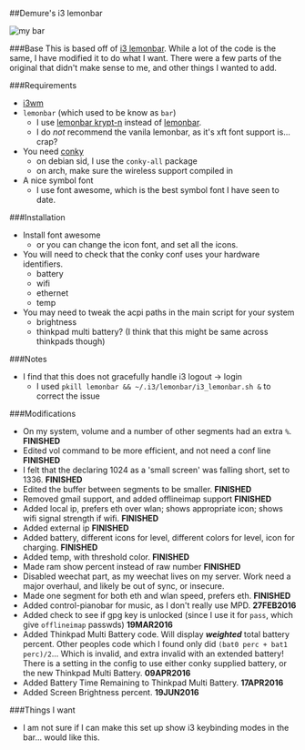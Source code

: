 ##Demure's i3 lemonbar

![my bar][pic0]

###Base
This is based off of [i3 lemonbar].
While a lot of the code is the same, I have modified it to do what I want.
There were a few parts of the original that didn't make sense to me, and other things I wanted to add.


###Requirements

* [i3wm]
* `lemonbar` (which used to be know as `bar`)
  * I use [lemonbar krypt-n] instead of [lemonbar].
   * I do *not* recommend the vanila lemonbar, as it's xft font support is... crap?
* You need [conky]
  * on debian sid, I use the `conky-all` package
  * on arch, make sure the wireless support compiled in
* A nice symbol font
  * I use font awesome, which is the best symbol font I have seen to date.

###Installation
* Install font awesome
  * or you can change the icon font, and set all the icons.
* You will need to check that the conky conf uses your hardware identifiers.
  * battery
  * wifi
  * ethernet
  * temp
* You may need to tweak the acpi paths in the main script for your system
  * brightness
  * thinkpad multi battery? (I think that this might be same across thinkpads though)


###Notes
* I find that this does not gracefully handle i3 logout -> login
  * I used `pkill lemonbar && ~/.i3/lemonbar/i3_lemonbar.sh &` to correct the issue


###Modifications
* On my system, volume and a number of other segments had an extra `%`. **FINISHED**
* Edited vol command to be more efficient, and not need a conf line **FINISHED**
* I felt that the declaring 1024 as a 'small screen' was falling short, set to 1336. **FINISHED**
* Edited the buffer between segments to be smaller. **FINISHED**
* Removed gmail support, and added offlineimap support **FINISHED**
* Added local ip, prefers eth over wlan; shows appropriate icon; shows wifi signal strength if wifi. **FINISHED**
* Added external ip **FINISHED**
* Added battery, different icons for level, different colors for level, icon for charging. **FINISHED**
* Added temp, with threshold color. **FINISHED**
* Made ram show percent instead of raw number **FINISHED**
* Disabled weechat part, as my weechat lives on my server. Work need a major overhaul, and likely be out of sync, or insecure.
* Made one segment for both eth and wlan speed, prefers eth. **FINISHED**
* Added control-pianobar for music, as I don't really use MPD. **27FEB2016**
* Added check to see if gpg key is unlocked (since I use it for `pass`, which give `offlineimap` passwds) **19MAR2016**
* Added Thinkpad Multi Battery code. Will display ***weighted*** total battery percent. Other peoples code which I found only did `(bat0 perc + bat1 perc)/2`... Which is invalid, and extra invalid with an extended battery! There is a setting in the config to use either conky supplied battery, or the new Thinkpad Multi Battery. **09APR2016**
* Added Battery Time Remaining to Thinkpad Multi Battery. **17APR2016**
* Added Screen Brightness percent. **19JUN2016**


###Things I want
* I am not sure if I can make this set up show i3 keybinding modes in the bar... would like this.


[i3 lemonbar]: https://github.com/electro7/dotfiles/tree/master/.i3/lemonbar
[lemonbar krypt-n]: https://github.com/krypt-n/bar
[lemonbar]: https://github.com/LemonBoy/bar
[i3wm]: https://i3wm.org
[conky]: https://github.com/brndnmtthws/conky
[pic]: https://notabug.org/demure/dotfiles/src/master/i3/lemonbar/demure_i3_lemonbar_mod.png
[pic0]: https://notabug.org/demure/dotfiles/raw/master/i3/lemonbar/demure_i3_lemonbar_mod.png
